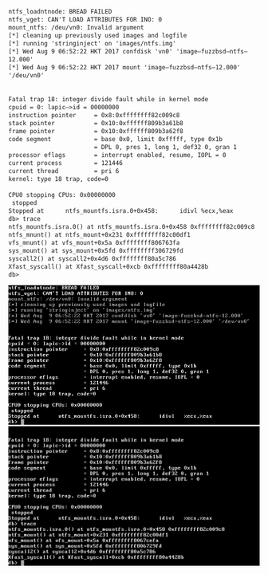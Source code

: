 ```
ntfs_loadntnode: BREAD FAILED
ntfs_vget: CAN'T LOAD ATTRIBUTES FOR INO: 0
mount_ntfs: /deu/vn0: Invalid argument
[*] cleaning up previously used images and logfile
[*] running 'stringinject' on 'images/ntfs.img'
[*] Wed Aug 9 06:52:22 HKT 2017 confdisk 'vn0' 'image—fuzzbsd—ntfs—12.000'
[*] Wed Aug 9 06:52:22 HKT 2017 mount 'image—fuzzbsd—ntfs—12.000' '/deu/vn0'


Fatal trap 18: integer divide fault while in kernel mode
cpuid = 0: lapic—>id = 00000000
instruction pointer     = 0x8:0xffffffff82c009c8
stack pointer           = 0x10:0xffffff809b3a61b8
frame pointer           = 0x10:0xffffff809b3a62f8
code segment            = base 0x0, limit 0xfffff, type 0x1b
                        = DPL 0, pres 1, long 1, def32 0, gran 1
processor eflags        = interrupt enabled, resume, IOPL = 0
current process         = 121446
current thread          = pri 6
kernel: type 18 trap, code=0

CPU0 stopping CPUs: 0x00000000
 stopped
Stopped at      ntfs_mountfs.isra.0+0x458:      idivl %ecx,%eax
db> trace
ntfs_mountfs.isra.0() at ntfs_mountfs.isra.0+0x458 0xffffffff82c009c8
ntfs_mnunt() at ntfs_mount+0x231 0xffffffff82c00df1
vfs_mnunt() at vfs_mount+0x5a 0xffffffff806763fa
sys_mount() at sys_mount+0x5fd 0xffffffff306729fd
syscall2() at syscall2+0x4d6 0xffffffff80a5c786
Xfast_syscall() at Xfast_syscall+0xcb 0xffffffff80a4428b
db>
```

![alt](https://github.com/riboseinc/fuzzbsd/blob/master/results/dragonflybsd_4.8.1/ntfs/12/dragonflybsd_4.8.1-image-fuzzbsd-ntfs-12.000-01.png "dragonflybsd_4.8.1")
![alt](https://github.com/riboseinc/fuzzbsd/blob/master/results/dragonflybsd_4.8.1/ntfs/12/dragonflybsd_4.8.1-image-fuzzbsd-ntfs-12.000-02.png "dragonflybsd_4.8.1")
